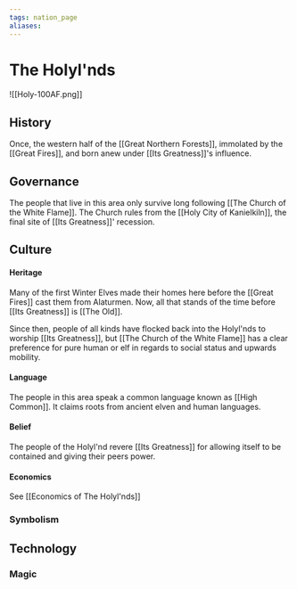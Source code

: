 ```yaml
---
tags: nation_page
aliases:
---
```


# The Holyl'nds
![[Holy-100AF.png]]
## History
Once, the western half of the [[Great Northern Forests]], immolated by the [[Great Fires]], and born anew under [[Its Greatness]]'s influence.
## Governance
The people that live in this area only survive long following [[The Church of the White Flame]]. The Church rules from the [[Holy City of Kanielkiln]], the final site of [[Its Greatness]]' recession.

## Culture
#### Heritage
Many of the first Winter Elves made their homes here before the [[Great Fires]] cast them from Alaturmen. Now, all that stands of the time before [[Its Greatness]] is [[The Old]].

Since then, people of all kinds have flocked back into the Holyl'nds to worship [[Its Greatness]], but [[The Church of the White Flame]] has a clear preference for pure human or elf in regards to social status and upwards mobility.

#### Language
The people in this area speak a common language known as [[High Common]]. It claims roots from ancient elven and human languages.

#### Belief
The people of the Holyl'nd revere [[Its Greatness]] for allowing itself to be contained and giving their peers power. 

#### Economics
See [[Economics of The Holyl'nds]]
### Symbolism
## Technology
### Magic